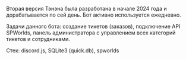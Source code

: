 Вторая версия Тэнэна была разработана в начале 2024 года и дорабатывается по сей день. Бот активно используется ежедневно.

Задачи данного бота: создание тикетов (заказов), подключение API SPWorlds, панель администратора с управлением всех категорий тикетов и сотрудниками.

Стек: discord.js, SQLite3 (quick.db), spworlds
